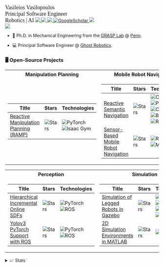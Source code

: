 <p align="left">
<font style="font-family:georgia" size="+1">Vasileios Vasilopoulos</font>
<br/>
<font style="font-family:georgia" size="+1">Principal Software Engineer</font>
</br>
<font style="font-family:georgia" size="+1">Robotics | AI</font>

<a href="https://www.vassilisvasilopoulos.com">
    <img src="https://img.shields.io/badge/Website-vassilisvasilopoulos.com-blue?style=flat-square">
</a>  
<a href="https://www.vassilisvasilopoulos.com/files/CV.pdf">
    <img src="https://img.shields.io/badge/PDF-CV-blue?style=flat-square&logo=adobe">
</a>  
<a href="https://www.linkedin.com/in/vasileiosvasilop/">
    <img src="https://img.shields.io/badge/-Linkedin-blue?style=flat-square&logo=linkedin">
</a>
<a href='https://scholar.google.com/citations?user=6BgZqbIAAAAJ&hl=en' target="_blank">
    <img alt='GoogleScholar' src='https://img.shields.io/badge/Scholar-100000?style=flat&logo=GoogleScholar&logoColor=white&&color=0181FF'>
</a>
<a href="mailto:vasilis.vasilop@gmail.com">
    <img src="https://img.shields.io/badge/-Email-blue?style=flat-square&logo=gmail&logoColor=white">
</a>

<br/> 

<a href="https://github.com/vvasilo">
    <img src="https://github-stats-alpha.vercel.app/api?username=vvasilo&cc=22272e&tc=37BCF6&ic=fff&bc=0000">
</a>

</p>

* 📖 Ph.D. in Mechanical Engineering from the [GRASP Lab](https://www.grasp.upenn.edu) @ [Penn](https://www.upenn.edu).

* 💻 Principal Software Engineer @ [Ghost Robotics](https://www.ghostrobotics.io).


### 🖥️ Open-Source Projects
<table>
<tr><th>Manipulation Planning</th><th>Mobile Robot Navigation</th></tr>
<tr><td>

|Title | Stars | Technologies|
|--|--|--|
| [Reactive Manipulation Planning (RAMP)](https://github.com/SamsungLabs/RAMP) | <img alt="Stars" src="https://img.shields.io/github/stars/SamsungLabs/RAMP?style=flat-square&labelColor=black"/> | ![PyTorch](https://img.shields.io/badge/PyTorch-black?style=flat-square&logo=pytorch) ![Isaac Gym](https://img.shields.io/badge/Isaac%20Gym-black?style=flat-square&logo=nvidia) |

</td><td>

|Title | Stars | Technologies|
|--|--|--|
| [Reactive Semantic Navigation](https://github.com/vvasilo/semnav) | <img alt="Stars" src="https://img.shields.io/github/stars/vvasilo/semnav?style=flat-square&labelColor=black"/> | ![C++](https://img.shields.io/badge/C++-black?style=flat-square&logo=cplusplus) ![Python](https://img.shields.io/badge/Python-black?style=flat-square&logo=python) ![CMake](https://img.shields.io/badge/CMake-black?style=flat-square&logo=cmake) ![Boost](https://img.shields.io/badge/Boost-black?style=flat-square&logo=boost) ![ROS](https://img.shields.io/badge/ROS-black?style=flat-square&logo=ros) |
| [Sensor-Based Mobile Robot Navigation](https://github.com/KodlabPenn/doubly_reactive_matlab) | <img alt="Stars" src="https://img.shields.io/github/stars/KodlabPenn/doubly_reactive_matlab?style=flat-square&labelColor=black"/> |  ![ROS](https://img.shields.io/badge/ROS-black?style=flat-square&logo=ros) ![MATLAB](https://img.shields.io/badge/MATLAB-black?style=flat-square&logo=matlab) |

</td></tr> </table>

<table>
<tr><th> Perception </th><th>Simulation </th></tr>
<tr><td>

|Title | Stars | Technologies|
|--|--|--|
| [Hierarchical Incremental Online SDFs ](https://github.com/SamsungLabs/HIO-SDF) | <img alt="Stars" src="https://img.shields.io/github/stars/SamsungLabs/HIO-SDF?style=flat-square&labelColor=black"/> | ![PyTorch](https://img.shields.io/badge/PyTorch-black?style=flat-square&logo=pytorch) ![ROS](https://img.shields.io/badge/ROS-black?style=flat-square&logo=ros) |
| [Yolov3 PyTorch Support with ROS](https://github.com/vvasilo/yolov3_pytorch_ros) | <img alt="Stars" src="https://img.shields.io/github/stars/vvasilo/yolov3_pytorch_ros?style=flat-square&labelColor=black"/> | ![PyTorch](https://img.shields.io/badge/PyTorch-black?style=flat-square&logo=pytorch) ![ROS](https://img.shields.io/badge/ROS-black?style=flat-square&logo=ros) |

</td><td>

|Title | Stars | Technologies|
|--|--|--|
| [Simulation of Legged Robots in Gazebo](https://github.com/KodlabPenn/kodlab_gazebo) | <img alt="Stars" src="https://img.shields.io/github/stars/KodlabPenn/kodlab_gazebo?style=flat-square&labelColor=black"/> | ![C++](https://img.shields.io/badge/C++-black?style=flat-square&logo=cplusplus) ![Python](https://img.shields.io/badge/Python-black?style=flat-square&logo=python) ![CMake](https://img.shields.io/badge/CMake-black?style=flat-square&logo=cmake) ![ROS](https://img.shields.io/badge/ROS-black?style=flat-square&logo=ros) |
| [2D Simulation Environments in MATLAB](https://github.com/vvasilo/semnav_matlab) | <img alt="Stars" src="https://img.shields.io/github/stars/vvasilo/semnav_matlab?style=flat-square&labelColor=black"/> | ![MATLAB](https://img.shields.io/badge/MATLAB-black?style=flat-square&logo=matlab) |

</td></tr> </table>

<details>
<summary>📈 Stats</summary>
<br>
My Github Stats

![](http://github-profile-summary-cards.vercel.app/api/cards/profile-details?username=vvasilo&theme=dracula) 

![](http://github-profile-summary-cards.vercel.app/api/cards/repos-per-language?username=vvasilo&theme=dracula) 
![](http://github-profile-summary-cards.vercel.app/api/cards/most-commit-language?username=vvasilo&theme=dracula)

</details>